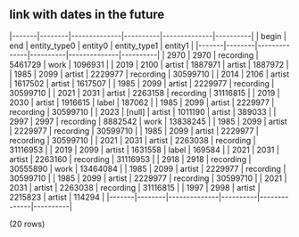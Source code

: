 ## link with dates in the future

|-------|--------|--------------|----------|--------------|----------|
| begin |  end   | entity_type0 | entity0  | entity_type1 | entity1  |
|-------|--------|--------------|----------|--------------|----------|
|  2970 |   2970 | recording    |  5461729 | work         |  1096931 |
|  2019 |   2100 | artist       |  1887971 | artist       |  1887972 |
|  1985 |   2099 | artist       |  2229977 | recording    | 30599710 |
|  2014 |   2106 | artist       |  1617502 | artist       |  1617507 |
|  1985 |   2099 | artist       |  2229977 | recording    | 30599710 |
|  2021 |   2031 | artist       |  2263158 | recording    | 31116815 |
|  2019 |   2030 | artist       |  1916615 | label        |   187062 |
|  1985 |   2099 | artist       |  2229977 | recording    | 30599710 |
|  2023 | [null] | artist       |  1011190 | artist       |   389033 |
|  2997 |   2997 | recording    |  8882542 | work         | 13838245 |
|  1985 |   2099 | artist       |  2229977 | recording    | 30599710 |
|  1985 |   2099 | artist       |  2229977 | recording    | 30599710 |
|  2021 |   2031 | artist       |  2263038 | recording    | 31116953 |
|  2019 |   2099 | artist       |  1631558 | label        |   169584 |
|  2021 |   2031 | artist       |  2263160 | recording    | 31116953 |
|  2918 |   2918 | recording    | 30555890 | work         | 13464084 |
|  1985 |   2099 | artist       |  2229977 | recording    | 30599710 |
|  1985 |   2099 | artist       |  2229977 | recording    | 30599710 |
|  2021 |   2031 | artist       |  2263038 | recording    | 31116815 |
|  1997 |   2998 | artist       |  2215823 | artist       |   114294 |
|-------|--------|--------------|----------|--------------|----------|

(20 rows)

